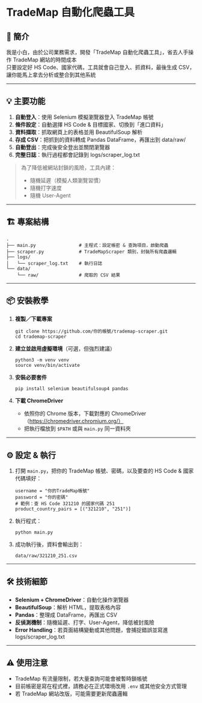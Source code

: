 # TradeMap 自動化爬蟲工具

## 🚀 簡介
我是小白，由於公司業務需求，開發「TradeMap 自動化爬蟲工具」，省去人手操作 TradeMap 網站的時間成本  
只要設定好 HS Code、國家代碼，工具就會自己登入、抓資料，最後生成 CSV，讓你能馬上拿去分析或整合到其他系統

---

## 💡 主要功能
1. **自動登入**：使用 Selenium 模擬瀏覽器登入 TradeMap 帳號  
2. **條件設定**：自動選擇 HS Code & 目標國家、切換到「進口資料」  
3. **資料擷取**：抓取網頁上的表格並用 BeautifulSoup 解析  
4. **存成 CSV**：把抓到的資料轉成 Pandas DataFrame，再匯出到 data/raw/  
5. **自動登出**：完成後安全登出並關閉瀏覽器  
6. **完整日誌**：執行過程都會記錄到 logs/scraper_log.txt  

> 為了降低被網站封鎖的風險，工具內建：
> - 隨機延遲（模擬人類瀏覽習慣）
> - 隨機打字速度
> - 隨機 User-Agent  

---

## 🏗 專案結構
    .
    ├── main.py                # 主程式：設定帳密 & 查詢項目，啟動爬蟲
    ├── scraper.py             # TradeMapScraper 類別，封裝所有爬蟲邏輯
    ├── logs/
    │   └── scraper_log.txt    # 執行日誌
    └── data/
        └── raw/               # 爬取的 CSV 結果

---

## 📦 安裝教學

1. **複製／下載專案**  
       
       git clone https://github.com/你的帳號/trademap-scraper.git  
       cd trademap-scraper  

2. **建立並啟用虛擬環境**（可選，但強烈建議）  
       
       python3 -m venv venv  
       source venv/bin/activate  

3. **安裝必要套件**  
       
       pip install selenium beautifulsoup4 pandas  

4. **下載 ChromeDriver**  
   - 依照你的 Chrome 版本，下載對應的 ChromeDriver（https://chromedriver.chromium.org/）  
   - 把執行檔放到 `$PATH` 或與 `main.py` 同一資料夾  

---

## ⚙️ 設定 & 執行

1. 打開 `main.py`，把你的 TradeMap 帳號、密碼，以及要查的 HS Code & 國家代碼填好：  
       
       username = "你的TradeMap帳號"  
       password = "你的密碼"  
       # 範例：查 HS Code 321210 的國家代碼 251  
       product_country_pairs = [("321210", "251")]  

2. 執行程式：  
       
       python main.py  

3. 成功執行後，資料會輸出到：  
       
       data/raw/321210_251.csv  

---

## 🛠 技術細節
- **Selenium + ChromeDriver**：自動化操作瀏覽器  
- **BeautifulSoup**：解析 HTML，提取表格內容  
- **Pandas**：整理成 DataFrame，再匯出 CSV  
- **反偵測機制**：隨機延遲、打字、User-Agent，降低被封風險  
- **Error Handling**：若頁面結構變動或其他問題，會捕捉錯誤並寫進 logs/scraper_log.txt  

---

## ⚠️ 使用注意
- TradeMap 有流量限制，若大量查詢可能會被暫時鎖帳號  
- 目前帳密是寫在程式裡，請務必在正式環境改用 `.env` 或其他安全方式管理  
- 若 TradeMap 網站改版，可能需要更新爬蟲邏輯  
